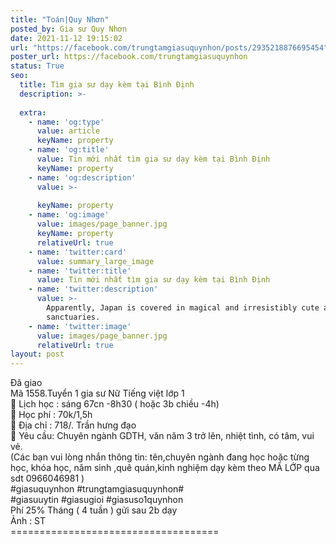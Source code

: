 ```yaml
---
title: "Toán|Quy Nhơn"
posted_by: Gia sư Quy Nhơn
date: 2021-11-12 19:15:02
url: "https://facebook.com/trungtamgiasuquynhon/posts/2935218876695454"
poster_url: https://facebook.com/trungtamgiasuquynhon
status: True
seo:
  title: Tìm gia sư dạy kèm tại Bình Định
  description: >-
    
  extra:
    - name: 'og:type'
      value: article
      keyName: property
    - name: 'og:title'
      value: Tin mới nhất tìm gia sư dạy kèm tại Bình Định
      keyName: property
    - name: 'og:description'
      value: >-
        
      keyName: property
    - name: 'og:image'
      value: images/page_banner.jpg
      keyName: property
      relativeUrl: true
    - name: 'twitter:card'
      value: summary_large_image
    - name: 'twitter:title'
      value: Tin mới nhất tìm gia sư dạy kèm tại Bình Định
    - name: 'twitter:description'
      value: >-
        Apparently, Japan is covered in magical and irresistibly cute animal
        sanctuaries.
    - name: 'twitter:image'
      value: images/page_banner.jpg
      relativeUrl: true
layout: post
---
```

Đã giao<br>Mã 1558.Tuyển 1 gia sư Nữ Tiếng việt lớp 1<br>🧐 Lịch học : sáng 67cn -8h30 ( hoặc 3b chiều -4h)<br>🧐 Học phí : 70k/1,5h<br>🧐 Địa chỉ : 718/. Trần hưng đạo<br>🧐 Yêu cầu: Chuyên ngành GDTH, văn năm 3 trở lên, nhiệt tình, có tâm, vui vẻ.<br>(Các bạn vui lòng nhắn thông tin: tên,chuyên ngành đang học hoặc từng học, khóa học, năm sinh ,quê quán,kinh nghiệm dạy kèm theo MÃ LỚP qua sdt 0966046981 )<br>#giasuquynhon #trungtamgiasuquynhon#<br>#giasuuytin #giasugioi #giasuso1quynhon<br>Phí 25% Tháng ( 4 tuần ) gửi sau 2b dạy<br>Ảnh : ST<br>====================================
